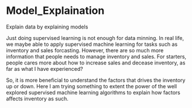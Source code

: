 # Model_Explaination
Explain data by explaining models

Just doing supervised learning is not enough for data minning. In real life, we maybe able to apply supervised machine learning for tasks such as inventory and sales forcasting. However, there are so much more information that people needs to manage inventory and sales. For starters, people cares more about how to increase sales and decease inventory, as far as what I have experienced? 

So, it is more beneficial to understand the factors that drives the inventory up or down. Here I am trying something to extent the power of the well explored supervised machine learning algorithms to explain how factors affects inventory as such.
